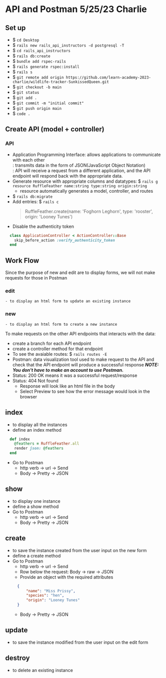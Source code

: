 # API and Postman 5/25/23 Charlie

## Set up 
- $ `cd Desktop`
- $ `rails new rails_api_instructors -d postgresql -T`
- $ `cd rails_api_instructors`
- $ `rails db:create`
- $ `bundle add rspec-rails`
- $ `rails generate rspec:install`
- $ `rails s`
- $ `git remote add origin https://github.com/learn-academy-2023-charlie/wildlife-tracker-SunkissedQueen.git`
- $ `git checkout -b main`
- $ `git status`
- $ `git add .`
- $ `git commit -m "initial commit"`
- $ `git push origin main`
- $ `code .`

## Create API (model + controller)
### API 
  - Application Programming Interface: allows applications to communicate with each other  
    : transmits data in the form of JSON(JavaScript Object Notation)  
    : API will receive a request from a different application, and the API endpoint will respond back with the appropriate data.
- Generate resource with appropriate columns and datatypes:
  $ `rails g resource RuffleFeather name:string type:string origin:string`
  - resource automatically generates a model, controller, and routes
- $ `rails db:migrate`
- Add entries: $ `rails c`
  > RuffleFeather.create(name: 'Foghorn Leghorn', type: 'rooster', origin: 'Looney Tunes')
- Disable the authenticity token
```rb
  class ApplicationController < ActionController::Base
    skip_before_action :verify_authenticity_token
  end
```

## Work Flow
Since the purpose of new and edit are to display forms, we will not make requests for those in Postman
  ### edit
    - to display an html form to update an existing instance
  ### new
    - to display an html form to create a new instance

To make requests on the other API endpoints that interacts with the data:
- create a branch for each API endpoint
- create a controller method for that endpoint
- To see the avaiable routes: $ `rails routes -E`
- Postman: data visualization tool used to make request to the API and check that the API endpoint will produce a successful response
***NOTE: You don't have to make an account to use Postman.***
- Status: 200 OK means it was a successful request/response
- Status: 404 Not found
  - Response will look like an html file in the body
  - Select Preview to see how the error message would look in the browser

## index
- to display all the instances
- define an index method 
```rb
  def index
    @feathers = RuffleFeather.all
    render json: @feathers
  end
```
- Go to Postman
  - http verb -> url -> Send
  - Body -> Pretty -> JSON


## show
- to display one instance
- define a show method
- Go to Postman
  - http verb -> url -> Send
  - Body -> Pretty -> JSON

## create
- to save the instance created from the user input on the new form
- define a create method
- Go to Postman
  - http verb -> url -> Send
  - Row below the request: Body -> raw -> JSON
  - Provide an object with the required attributes
  ```json
    {
        "name": "Miss Prissy",
        "species": "hen",
        "origin": "Looney Tunes"
    }
  ```
  - Body -> Pretty -> JSON

## update
- to save the instance modified from the user input on the edit form

## destroy
- to delete an existing instance


